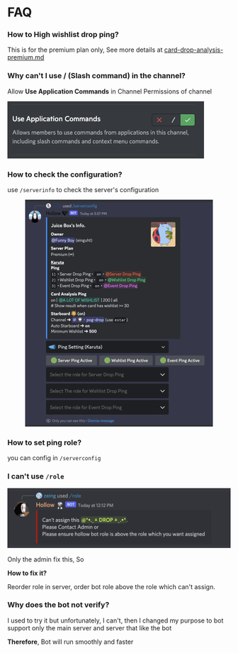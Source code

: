 # FAQ

### How to High wishlist drop ping?

This is for the premium plan only, See more details at [card-drop-analysis-premium.md](../karuta-features/card-drop-analysis-premium.md "mention")

### **Why can't I use / (Slash command) in the channel?**

Allow **Use Application Commands** in Channel Permissions of channel

<div align="left">

<img src="../.gitbook/assets/image (9) (1).png" alt="">

</div>

### How to check the configuration?

use `/serverinfo` to check the server's configuration

<figure><img src="../.gitbook/assets/image.png" alt=""><figcaption></figcaption></figure>

### How to set ping role?

you can config in `/serverconfig`

### I can't use `/role`

![error](<../.gitbook/assets/image (3) (2).png>)

Only the admin fix this, So&#x20;

**How to fix it?**

Reorder role in server, order bot role above the role which can't assign.

### Why does the bot not verify?

I used to try it but unfortunately, I can't, then I changed my purpose to bot support only the main server and server that like the bot

**Therefore**, Bot will run smoothly and faster

